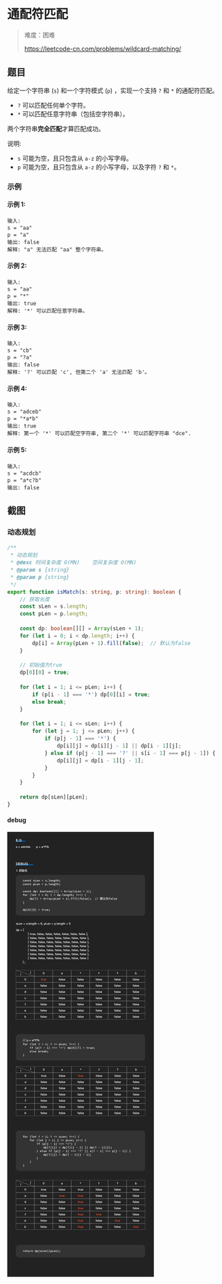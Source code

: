 # 通配符匹配

> 难度：困难
>
> https://leetcode-cn.com/problems/wildcard-matching/

## 题目

给定一个字符串 (`s`) 和一个字符模式 (`p`) ，实现一个支持 `?` 和 `*` 的通配符匹配。

- `?` 可以匹配任何单个字符。
- `*` 可以匹配任意字符串（包括空字符串）。

两个字符串**完全匹配**才算匹配成功。

说明:

- `s` 可能为空，且只包含从 `a-z` 的小写字母。
- `p` 可能为空，且只包含从 `a-z` 的小写字母，以及字符 `?` 和 `*`。

### 示例

#### 示例 1:

```
输入:
s = "aa"
p = "a"
输出: false
解释: "a" 无法匹配 "aa" 整个字符串。
```

#### 示例 2:

```
输入:
s = "aa"
p = "*"
输出: true
解释: '*' 可以匹配任意字符串。
```

#### 示例 3:

```
输入:
s = "cb"
p = "?a"
输出: false
解释: '?' 可以匹配 'c', 但第二个 'a' 无法匹配 'b'。
```

#### 示例 4:

```
输入:
s = "adceb"
p = "*a*b"
输出: true
解释: 第一个 '*' 可以匹配空字符串, 第二个 '*' 可以匹配字符串 "dce".
```

#### 示例 5:

```
输入:
s = "acdcb"
p = "a*c?b"
输出: false
```

## 截图
### 动态规划
```typescript
/**
 * 动态规划
 * @desc 时间复杂度 O(MN)    空间复杂度 O(MN)
 * @param s {string}
 * @param p {string}
 */
export function isMatch(s: string, p: string): boolean {
    // 获取长度
    const sLen = s.length;
    const pLen = p.length;

    const dp: boolean[][] = Array(sLen + 1);
    for (let i = 0; i < dp.length; i++) {
        dp[i] = Array(pLen + 1).fill(false);  // 默认为false
    }

    // 初始值为true
    dp[0][0] = true;

    for (let i = 1; i <= pLen; i++) {
        if (p[i - 1] === '*') dp[0][i] = true;
        else break;
    }

    for (let i = 1; i <= sLen; i++) {
        for (let j = 1; j <= pLen; j++) {
            if (p[j - 1] === '*') {
                dp[i][j] = dp[i][j - 1] || dp[i - 1][j];
            } else if (p[j - 1] === '?' || s[i - 1] === p[j - 1]) {
                dp[i][j] = dp[i - 1][j - 1];
            }
        }
    }

    return dp[sLen][pLen];
}
```

#### debug

![wildcard-matching](../../assets/images/problemset/wildcard-matching.jpg)

